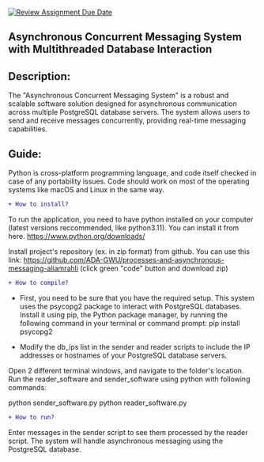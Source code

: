 [![Review Assignment Due Date](https://classroom.github.com/assets/deadline-readme-button-24ddc0f5d75046c5622901739e7c5dd533143b0c8e959d652212380cedb1ea36.svg)](https://classroom.github.com/a/qg4qXfSB)

## Asynchronous Concurrent Messaging System with Multithreaded Database Interaction

## Description: 

The "Asynchronous Concurrent Messaging System" is a robust and scalable software solution designed for asynchronous communication across multiple PostgreSQL database servers. The system allows users to send and receive messages concurrently, providing real-time messaging capabilities.

## Guide:

Python is cross-platform programming language, and code itself checked in case of any portability issues. Code should work on most of the operating systems like macOS and Linux in the same way. 

```diff 
+ How to install? 
```

To run the application, you need to have python installed on your computer (latest versions reccommended, like python3.11). You can install it from here. https://www.python.org/downloads/

Install project's repository (ex. in zip format) from github. You can use this link:  https://github.com/ADA-GWU/processes-and-asynchronous-messaging-aliamrahli
(click green "code" button and download zip)

```diff 
+ How to compile?
```
- First, you need to be sure that you have the required setup. This system uses the psycopg2 package to interact with PostgreSQL databases. Install it using pip, the Python package manager, by running the following command in your terminal or command prompt:
pip install psycopg2

- Modify the db_ips list in the sender and reader scripts to include the IP addresses or hostnames of your PostgreSQL database servers.

Open 2 different terminal windows, and navigate to the folder's location. Run the reader_software and sender_software using python with following commands:

python sender_software.py
python reader_software.py

```diff 
+ How to run?
```

Enter messages in the sender script to see them processed by the reader script. The system will handle asynchronous messaging using the PostgreSQL database.

